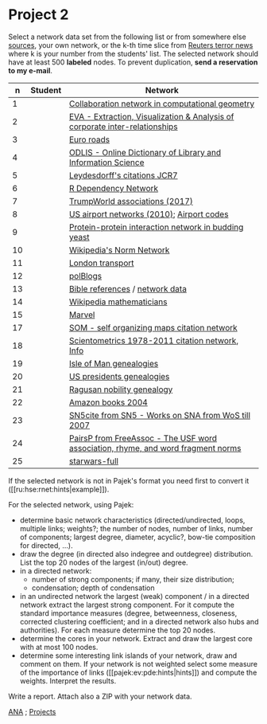 # Project 2


Select a network data set from the following list or from somewhere else [sources](http://vladowiki.fmf.uni-lj.si/doku.php?id=pajek:ev:pde:sources), your own network, or the k-th time slice from [Reuters terror news](http://vlado.fmf.uni-lj.si/pub/networks/data/CRA/terror.htm) where k is your number from the students' list. The selected network should have at least 500 **labeled** nodes. To prevent duplication, **send a reservation to my e-mail**. 

|  n | Student   | Network  |
|----|-----------|----------------------|
|  1 |   | [Collaboration network in computational geometry](http://vlado.fmf.uni-lj.si/pub/networks/data/collab/geom.htm)  |
|  2 |   | [EVA - Extraction, Visualization & Analysis of corporate inter-relationships](http://vlado.fmf.uni-lj.si/pub/networks/data/econ/Eva/Eva.htm) |
|  3 |   | [Euro roads](http://vladowiki.fmf.uni-lj.si/doku.php?id=pajek:nets:mix:euroad) |
|  4 |   | [ODLIS - Online Dictionary of Library and Information Science](http://vlado.fmf.uni-lj.si/pub/networks/data/dic/odlis/Odlis.htm) |
|  5 |   | [Leydesdorff's citations JCR7](https://github.com/bavla/Nets/tree/master/data/JCR) |  
|  6 |   | [R Dependency Network](http://www.mas.ncl.ac.uk/~ncsg3/blog/dependencies.csv) | 
|  7 |   | [TrumpWorld associations (2017)](https://github.com/BuzzFeedNews/trumpworld) |
|  8 |   | [US airport networks (2010)](http://opsahl.co.uk/tnet/datasets/USairport_2010.dl); [Airport codes](http://opsahl.co.uk/tnet/datasets/USairport_2010_codes.txt) |
|  9 |   | [Protein-protein interaction network in budding yeast](http://vlado.fmf.uni-lj.si/pub/networks/data/bio/Yeast/Yeast.htm) |
|  10 |   | [Wikipedia's Norm Network](http://tuvalu.santafe.edu/~simon/styled-9/styled-10/) |
|  11 |   | [London transport](https://github.com/bavla/Rnet/tree/master/net/mRel/London)  |
|  12 |   | [polBlogs](http://vlado.fmf.uni-lj.si/pub/networks/data/mix/mixed.htm)   |
|  13 |   | [Bible references](https://medium.com/swlh/analyzing-references-in-bibles-verses-using-complex-networks-with-pandas-and-gephi-8a4edc52e7ab) / [network data](https://github.com/edusrmt/one-figure-projects/blob/master/datasets/translated_references.csv) |
|  14 |   | [Wikipedia mathematicians](https://www.kaggle.com/datasets/simonburton/wikipedia-mathematicians)   |
|  15 |   | [Marvel](https://www.kaggle.com/datasets/csanhueza/the-marvel-universe-social-network)   |
|  17 |   | [SOM - self organizing maps citation network](http://vladowiki.fmf.uni-lj.si/doku.php?id=pajek:data:pajek:som)   |
|  18 |   | [Scientometrics 1978-2011 citation network](http://vlado.fmf.uni-lj.si/pub/networks/data/cite/SciMet.zip), [Info](http://vlado.fmf.uni-lj.si/pub/networks/data/cite/default.htm)   |
|  19 |   | [Isle of Man genealogies](http://vlado.fmf.uni-lj.si/pub/networks/data/esna/IsleofMan.htm)   |
|  20 |   | [US presidents genealogies](http://vlado.fmf.uni-lj.si/pub/networks/data//GED/Presdnts.GED)   |
|  21 |   | [Ragusan nobility genealogy](http://vlado.fmf.uni-lj.si/pub/networks/data/esna/ragusa.htm)   |
|  22 |   | [Amazon books 2004](http://vladowiki.fmf.uni-lj.si/doku.php?id=pajek:data:link:az04)  |
|  23 |   | [SN5cite from SN5 - Works on SNA from WoS till 2007](http://vladowiki.fmf.uni-lj.si/doku.php?id=pajek:data:link:sn5)   |
|  24 |   | [PairsP from FreeAssoc - The USF word association, rhyme, and word fragment norms](http://vlado.fmf.uni-lj.si/pub/networks/data/dic/fa/FreeAssoc.htm)   |
|  25 |   | [starwars-full](https://www.kaggle.com/datasets/ruchi798/star-wars)   |

 



If the selected network is not in Pajek's format you need first to convert it ([[ru:hse:rnet:hints|example]]).

For the selected network, using Pajek:
  - determine basic network characteristics (directed/undirected, loops, multiple links; weights?; the number of nodes, number of links, number of components; largest degree, diameter, acyclic?, bow-tie composition for directed, ...).
  - draw the degree (in directed also indegree and outdegree) distribution. List the top 20 nodes of the largest (in/out) degree. 
  - in a directed network: 
    - number of strong components; if many, their size distribution; 
    - condensation; depth of condensation  
  - in an undirected network the largest (weak) component / in a directed network extract the largest strong component. For it compute the standard importance measures (degree, betweenness, closeness, corrected clustering coefficient; and in a directed network also hubs and authorities). For each measure determine the top 20 nodes.
  - determine the cores in your network. Extract and draw the largest core with at most 100 nodes.
  - determine some interesting link islands of your network, draw and comment on them. If your network is not weighted select some measure of the importance of links ([[pajek:ev:pde:hints|hints]]) and compute the weights. Interpret the results.

Write a report. Attach also a ZIP with your network data.




[ANA](../README.md) ; [Projects](Projects.md)
